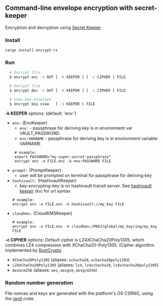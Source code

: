 ## Command-line envelope encryption with secret-keeper

Encryption and decryption using 
[Secret Keeper](https://crates.io/crates/secret-keeper) 

### Install

```cargo install encrypt-rs```

### Run

```sh
  # Encrypt file
  $ encrypt enc -o OUT [ -k KEEPER ] [ -c CIPHER ] FILE

  # Decrypt file
  $ encrypt dec -o OUT [ -k KEEPER ] [ -c CIPHER ] FILE

  # View key envelope
  $ encrypt key view   [ -k KEEPER ] FILE
```

__-k KEEPER__ options: (default: 'env:')
- `env:` (EnvKeeper)
  - `env:`  - passphrase for deriving key is in environment var VAULT_PASSWORD.
  - `env:VARNAME` - passphrase for deriving key is in environment variable VARNAME
  ```
   # example:
   export PASSWORD="my-super-secret-passphrase"
   encrypt enc -o FILE.enc -k env:PASSWORD FILE
   ```
- `prompt:` (PromptKeeper)
  - user will be prompted on terminal for passphrase for deriving key
- `hashivault:` (HashivaultKeeper)
  - key-encrypting-key is on hashivault transit server. See 
  [hashivault keeper](https://docs.rs/secret-keeper-hashivault) doc for url syntax
  ```
  # example:
  encrypt enc -o FILE.enc -k hashivault://my_key FILE
  ```
- `cloudkms:` (CloudKMSKeeper)
  ```
  # example:
  encrypt enc -o FILE.enc -k cloudkms:/PROJ/global/my_keyring/my_key FILE
  ```



__-c CIPHER__ options:
Default cipher is LZ4XChaCha20Poly1305, which combines LZ4
compression with XChaCha20-Poly1305. (Cipher algorithm 
implemented by
[RustCrypto](https://github.com/RustCrypto/AEADs/tree/master/chacha20poly1305)
 - `XChaCha20Poly1305` (aliases: `xchacha20`, `xchacha20poly1305`)
 - `LZ4XChaCha20Poly1305` (aliases: `lz4`, `lz4xchacha20`, `lz4xchacha20poly1305`)
 - `AesGcm256` (aliases: `aes`, `aesgcm`, `aesgcm256`)

### Random number generation

File nonces and keys are generated with the platform's OS CSRNG,
using the [rand](https://crates.io/crates/rand) crate.


